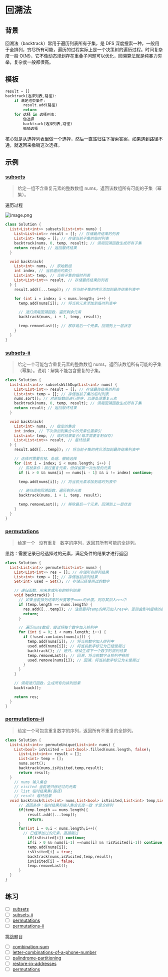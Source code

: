 # 回溯法

## 背景

回溯法（backtrack）常用于遍历列表所有子集，是 DFS 深度搜索一种，一般用于全排列，穷尽所有可能，遍历的过程实际上是一个决策树的遍历过程。时间复杂度一般 O(N!)，它不像动态规划存在重叠子问题可以优化，回溯算法就是纯暴力穷举，复杂度一般都很高。

## 模板

```dart
result = []
backtrack(选择列表,路径):
	if 满足结束条件:
        result.add(路径)
        return
    for 选择 in 选择列表:
        做选择
        backtrack(选择列表,路径)
        撤销选择
```

核心就是从选择列表里做一个选择，然后一直递归往下搜索答案，如果遇到路径不通，就返回来撤销这次选择。

## 示例

### [subsets](https://leetcode-cn.com/problems/subsets/)

> 给定一组不含重复元素的整数数组 nums，返回该数组所有可能的子集（幂集）。

遍历过程

![image.png](https://img.fuiboom.com/img/backtrack.png)

```dart
class Solution {
  List<List<int>> subsets(List<int> nums) {
    List<List<int>> result = []; // 存储最终结果的列表
    List<int> temp = []; // 存储当前子集的临时列表
    backtrack(nums, 0, temp, result); // 调用回溯函数生成所有子集
    return result; // 返回最终结果
  }

  void backtrack(
    List<int> nums, // 原始数组
    int index, // 当前遍历的索引
    List<int> temp, // 当前子集的临时列表
    List<List<int>> result, // 存储最终结果的列表
  ) {
    result.add([...temp]); // 将当前子集的拷贝添加到最终结果列表中

    for (int i = index; i < nums.length; i++) {
      temp.add(nums[i]); // 将当前元素添加到临时列表中

      // 递归调用回溯函数，遍历剩余元素
      backtrack(nums, i + 1, temp, result);

      temp.removeLast(); // 移除最后一个元素，回溯到上一层状态
    }
  }
}

```

### [subsets-ii](https://leetcode-cn.com/problems/subsets-ii/)

> 给定一个可能包含重复元素的整数数组 nums，返回该数组所有可能的子集（幂集）。说明：解集不能包含重复的子集。

```dart
class Solution {
  List<List<int>> subsetsWithDup(List<int> nums) {
    List<List<int>> result = []; // 存储最终结果的列表
    List<int> temp = []; // 存储当前子集的临时列表
    nums.sort(); // 对原始数组进行排序，以便处理重复元素
    backtrack(nums, 0, temp, result); // 调用回溯函数生成所有子集
    return result; // 返回最终结果
  }

  void backtrack(
    List<int> nums, // 给定的集合
    int index, // 下次添加到集合中的元素位置索引
    List<int> temp, // 临时结果集合(每次需要复制保存)
    List<List<int>> result, // 最终结果
  ) {
    result.add([...temp]); // 将当前子集的拷贝添加到最终结果列表中

    // 选择时需要剪枝、处理、撤销选择
    for (int i = index; i < nums.length; i++) {
      // 剪枝条件：跳过重复元素，但保留第一次出现的元素
      if (i > 0 && nums[i] == nums[i - 1] && i != index) continue;

      temp.add(nums[i]); // 将当前元素添加到临时列表中

      // 递归调用回溯函数，遍历剩余元素
      backtrack(nums, i + 1, temp, result);

      temp.removeLast(); // 移除最后一个元素，回溯到上一层状态
    }
  }
}

```

### [permutations](https://leetcode-cn.com/problems/permutations/)

> 给定一个   没有重复   数字的序列，返回其所有可能的全排列。

思路：需要记录已经选择过的元素，满足条件的结果才进行返回

```dart
class Solution {
  List<List<int>> permute(List<int> nums) {
    List<List<int>> res = []; // 存储所有排列结果
    List<int> temp = []; // 存储当前排列结果
    Set<int> used = Set(); // 存储已经使用过的数字

    // 递归函数，用来生成所有的排列结果
    void backtrack() {
      // 如果当前排列结果的长度等于nums的长度，则将其加入res中
      if (temp.length == nums.length) {
        res.add([...temp]); // 注意要将temp的拷贝加入res中，否则会影响后续的操作
        return;
      }

      // 遍历nums数组，尝试将每个数字加入排列中
      for (int i = 0; i < nums.length; i++) {
        if (!used.contains(nums[i])) {
          temp.add(nums[i]); // 将当前数字加入排列中
          used.add(nums[i]); // 将当前数字标记为已经使用过
          backtrack(); // 递归，继续生成下一个数字的排列结果
          temp.removeLast(); // 回溯，将当前数字从排列中移除
          used.remove(nums[i]); // 回溯，将当前数字标记为未使用过
        }
      }
    }

    // 调用递归函数，生成所有的排列结果
    backtrack();

    return res;
  }
}

```

### [permutations-ii](https://leetcode-cn.com/problems/permutations-ii/)

> 给定一个可包含重复数字的序列，返回所有不重复的全排列。

```dart
class Solution {
  List<List<int>> permuteUnique(List<int> nums) {
    List<bool> isVisited = List<bool>.filled(nums.length, false);
      List<List<int>> result = [];
      List<int> temp = [];
      nums.sort();
      backtrack(nums,isVisited,temp,result);
      return result;
  }
	// nums 输入集合
	// visited 当前递归标记过的元素
	// list 临时结果集(路径)
	// result 最终结果
  void backtrack(List<int> nums,List<bool> isVisited,List<int> temp,List<List<int>> result){
	  // 返回条件：临时结果和输入集合长度一致 才是全排列
      if(temp.length == nums.length){
          result.add([...temp]);
          return;
      }
      for(int i = 0;i < nums.length;i++){
		// 已经添加过的元素，直接跳过
          if(isVisited[i]) continue;
		  if(i > 0 && nums[i-1] ==nums[i] && !isVisited[i-1]) continue;
          temp.add(nums[i]);
          isVisited[i] = true;
          backtrack(nums,isVisited,temp,result);
          isVisited[i] = false;
          temp.removeLast();
      }
  }
}
```

## 练习

- [ ] [subsets](https://leetcode-cn.com/problems/subsets/)
- [ ] [subsets-ii](https://leetcode-cn.com/problems/subsets-ii/)
- [ ] [permutations](https://leetcode-cn.com/problems/permutations/)
- [ ] [permutations-ii](https://leetcode-cn.com/problems/permutations-ii/)

挑战题目

- [ ] [combination-sum](https://leetcode-cn.com/problems/combination-sum/)
- [ ] [letter-combinations-of-a-phone-number](https://leetcode-cn.com/problems/letter-combinations-of-a-phone-number/)
- [ ] [palindrome-partitioning](https://leetcode-cn.com/problems/palindrome-partitioning/)
- [ ] [restore-ip-addresses](https://leetcode-cn.com/problems/restore-ip-addresses/)
- [ ] [permutations](https://leetcode-cn.com/problems/permutations/)
